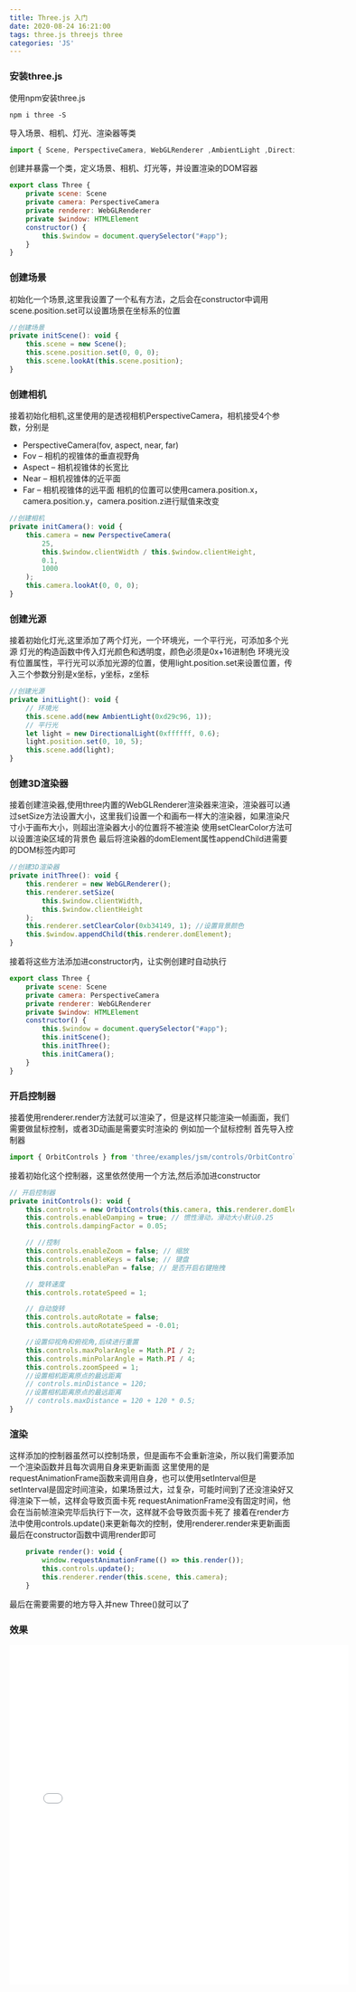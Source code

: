 ```yaml
---
title: Three.js 入门
date: 2020-08-24 16:21:00
tags: three.js threejs three
categories: 'JS'
---
```


### 安装three.js
使用npm安装three.js
```
npm i three -S
```
导入场景、相机、灯光、渲染器等类
```javascript
import { Scene, PerspectiveCamera, WebGLRenderer ,AmbientLight ,DirectionalLight} from "three"
```
创建并暴露一个类，定义场景、相机、灯光等，并设置渲染的DOM容器

<!--more-->
```js
export class Three {
    private scene: Scene
    private camera: PerspectiveCamera
    private renderer: WebGLRenderer
    private $window: HTMLElement
    constructor() {
        this.$window = document.querySelector("#app");
    }
}
```
### 创建场景
初始化一个场景,这里我设置了一个私有方法，之后会在constructor中调用
scene.position.set可以设置场景在坐标系的位置
```js
//创建场景
private initScene(): void {
    this.scene = new Scene();
    this.scene.position.set(0, 0, 0);
    this.scene.lookAt(this.scene.position);
}
```
### 创建相机
接着初始化相机,这里使用的是透视相机PerspectiveCamera，相机接受4个参数，分别是
- PerspectiveCamera(fov, aspect, near, far)
-  Fov – 相机的视锥体的垂直视野角
- Aspect – 相机视锥体的长宽比
- Near – 相机视锥体的近平面
- Far – 相机视锥体的远平面
相机的位置可以使用camera.position.x，camera.position.y，camera.position.z进行赋值来改变
```js
//创建相机
private initCamera(): void {
    this.camera = new PerspectiveCamera(
        25,
        this.$window.clientWidth / this.$window.clientHeight,
        0.1,
        1000
    );
    this.camera.lookAt(0, 0, 0);
}
```
### 创建光源
接着初始化灯光,这里添加了两个灯光，一个环境光，一个平行光，可添加多个光源
灯光的构造函数中传入灯光颜色和透明度，颜色必须是0x+16进制色
环境光没有位置属性，平行光可以添加光源的位置，使用light.position.set来设置位置，传入三个参数分别是x坐标，y坐标，z坐标
```js
//创建光源
private initLight(): void {
    // 环境光
    this.scene.add(new AmbientLight(0xd29c96, 1));
    // 平行光
    let light = new DirectionalLight(0xffffff, 0.6);
    light.position.set(0, 10, 5);
    this.scene.add(light);
}
```
### 创建3D渲染器
接着创建渲染器,使用three内置的WebGLRenderer渲染器来渲染，渲染器可以通过setSize方法设置大小，这里我们设置一个和画布一样大的渲染器，如果渲染尺寸小于画布大小，则超出渲染器大小的位置将不被渲染
使用setClearColor方法可以设置渲染区域的背景色
最后将渲染器的domElement属性appendChild进需要的DOM标签内即可
```js
//创建3D渲染器
private initThree(): void {
    this.renderer = new WebGLRenderer();
    this.renderer.setSize(
        this.$window.clientWidth,
        this.$window.clientHeight
    );
    this.renderer.setClearColor(0xb34149, 1); //设置背景颜色
    this.$window.appendChild(this.renderer.domElement);
}
```
接着将这些方法添加进constructor内，让实例创建时自动执行
```js
export class Three {
    private scene: Scene
    private camera: PerspectiveCamera
    private renderer: WebGLRenderer
    private $window: HTMLElement
    constructor() {
        this.$window = document.querySelector("#app");        
        this.initScene();
        this.initThree();
        this.initCamera();
    }
}
```
### 开启控制器
接着使用renderer.render方法就可以渲染了，但是这样只能渲染一帧画面，我们需要做鼠标控制，或者3D动画是需要实时渲染的
例如加一个鼠标控制
首先导入控制器
```js
import { OrbitControls } from 'three/examples/jsm/controls/OrbitControls';
```
接着初始化这个控制器，这里依然使用一个方法,然后添加进constructor
```js
// 开启控制器
private initControls(): void {
    this.controls = new OrbitControls(this.camera, this.renderer.domElement);
    this.controls.enableDamping = true; // 惯性滑动，滑动大小默认0.25
    this.controls.dampingFactor = 0.05;

    // //控制
    this.controls.enableZoom = false; // 缩放
    this.controls.enableKeys = false; // 键盘
    this.controls.enablePan = false; // 是否开启右键拖拽

    // 旋转速度
    this.controls.rotateSpeed = 1;

    // 自动旋转
    this.controls.autoRotate = false;
    this.controls.autoRotateSpeed = -0.01;

    //设置仰视角和俯视角,后续进行重置
    this.controls.maxPolarAngle = Math.PI / 2;
    this.controls.minPolarAngle = Math.PI / 4;
    this.controls.zoomSpeed = 1;
    //设置相机距离原点的最远距离
    // controls.minDistance = 120;
    //设置相机距离原点的最远距离
    // controls.maxDistance = 120 + 120 * 0.5;
}
```
### 渲染
这样添加的控制器虽然可以控制场景，但是画布不会重新渲染，所以我们需要添加一个渲染函数并且每次调用自身来更新画面
这里使用的是requestAnimationFrame函数来调用自身，也可以使用setInterval但是setInterval是固定时间渲染，如果场景过大，过复杂，可能时间到了还没渲染好又得渲染下一帧，这样会导致页面卡死
requestAnimationFrame没有固定时间，他会在当前帧渲染完毕后执行下一次，这样就不会导致页面卡死了
接着在render方法中使用controls.update()来更新每次的控制，使用renderer.render来更新画面
最后在constructor函数中调用render即可
```js
    private render(): void {
        window.requestAnimationFrame(() => this.render());
        this.controls.update();
        this.renderer.render(this.scene, this.camera);
    }
```
最后在需要需要的地方导入并new Three()就可以了

### 效果
<iframe src="{% asset_path three.html %}" width="600" height="600" frameborder="no" border="0" marginwidth="0" marginheight="0" allowtransparency="yes"></iframe>